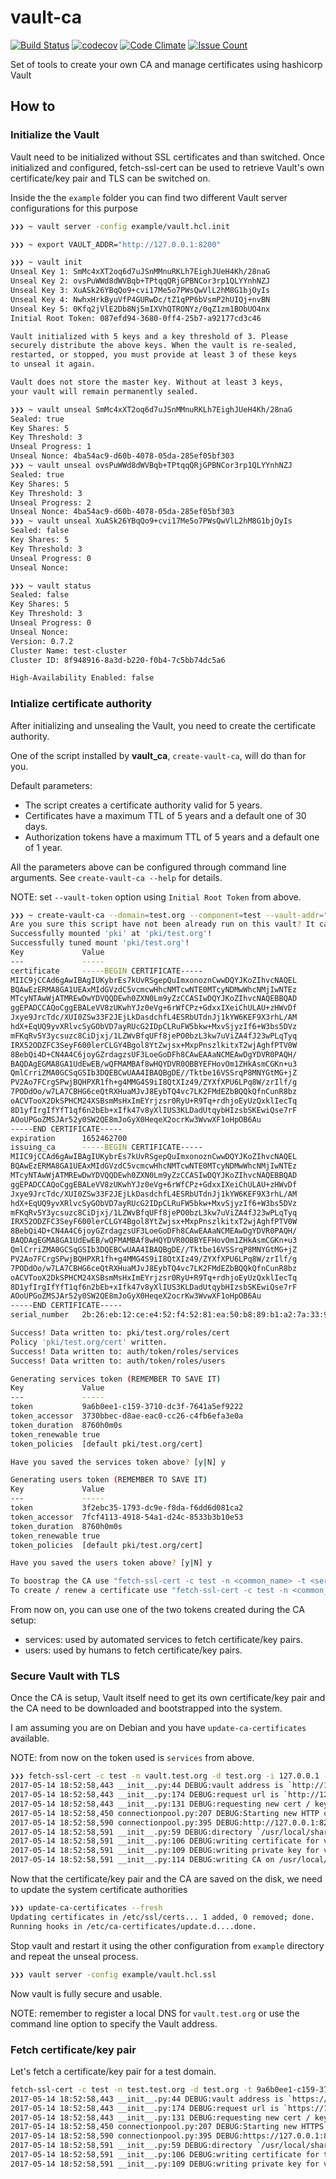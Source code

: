 # vault-ca
[![Build Status](https://travis-ci.org/crisidev/vault-ca.svg?branch=master)](https://travis-ci.org/crisidev/vault-ca) [![codecov](https://codecov.io/gh/crisidev/vault-ca/branch/master/graph/badge.svg)](https://codecov.io/gh/crisidev/vault-ca) [![Code Climate](https://codeclimate.com/github/crisidev/vault-ca/badges/gpa.svg)](https://codeclimate.com/github/crisidev/vault-ca) [![Issue Count](https://codeclimate.com/github/crisidev/vault-ca/badges/issue_count.svg)](https://codeclimate.com/github/crisidev/vault-ca)


Set of tools to create your own CA and manage certificates using hashicorp Vault


## How to
### Initialize the Vault
Vault need to be initialized without SSL certificates and than switched.
Once initialized and configured, fetch-ssl-cert can be used to retrieve
Vault's own certificate/key pair and TLS can be switched on.

Inside the the `example` folder you can find two different Vault server
configurations for this purpose

```bash
❯❯❯ ~ vault server -config example/vault.hcl.init

❯❯❯ ~ export VAULT_ADDR="http://127.0.0.1:8200"

❯❯❯ ~ vault init
Unseal Key 1: SmMc4xXT2oq6d7uJSnMMnuRKLh7EighJUeH4Kh/28naG
Unseal Key 2: ovsPuWWd8dWVBqb+TPtqqQRjGPBNCor3rp1QLYYnhNZJ
Unseal Key 3: XuASk26YBqQo9+cvi17Me5o7PWsQwVlL2hM8G1bjOyIs
Unseal Key 4: NwhxHrkByuVfP4GURwDc/tZ1qPP6bVsmP2hUIQj+nvBN
Unseal Key 5: 0Kfq2jVlE2Db8Nj5mIXVhQTRONYz/0qZ1zm1BObUO4nx
Initial Root Token: 087efd94-3680-0ff4-25b7-a92177cd3c46

Vault initialized with 5 keys and a key threshold of 3. Please
securely distribute the above keys. When the vault is re-sealed,
restarted, or stopped, you must provide at least 3 of these keys
to unseal it again.

Vault does not store the master key. Without at least 3 keys,
your vault will remain permanently sealed.

❯❯❯ ~ vault unseal SmMc4xXT2oq6d7uJSnMMnuRKLh7EighJUeH4Kh/28naG
Sealed: true
Key Shares: 5
Key Threshold: 3
Unseal Progress: 1
Unseal Nonce: 4ba54ac9-d60b-4078-05da-285ef05bf303
❯❯❯ ~ vault unseal ovsPuWWd8dWVBqb+TPtqqQRjGPBNCor3rp1QLYYnhNZJ
Sealed: true
Key Shares: 5
Key Threshold: 3
Unseal Progress: 2
Unseal Nonce: 4ba54ac9-d60b-4078-05da-285ef05bf303
❯❯❯ ~ vault unseal XuASk26YBqQo9+cvi17Me5o7PWsQwVlL2hM8G1bjOyIs
Sealed: false
Key Shares: 5
Key Threshold: 3
Unseal Progress: 0
Unseal Nonce:

❯❯❯ ~ vault status
Sealed: false
Key Shares: 5
Key Threshold: 3
Unseal Progress: 0
Unseal Nonce:
Version: 0.7.2
Cluster Name: test-cluster
Cluster ID: 8f948916-8a3d-b220-f0b4-7c5bb74dc5a6

High-Availability Enabled: false
```

### Intialize certificate authority
After initializing and unsealing the Vault, you need to create the certificate authority.

One of the script installed by **vault_ca**, `create-vault-ca`, will do than for you.

Default parameters:

* The script creates a certificate authority valid for 5 years.
* Certificates have a maximum TTL of 5 years and a default one of 30 days.
* Authorization tokens have a maximum TTL of 5 years and a default one of 1 year.

All the parameters above can be configured through command line arguments. See `create-vault-ca --help` for details.

NOTE: set `--vault-token` option using `Initial Root Token` from above.

```bash
❯❯❯ ~ create-vault-ca --domain=test.org --component=test --vault-addr="http://127.0.0.1:8200" --vault-token=087efd94-3680-0ff4-25b7-a92177cd3c46
Are you sure this script have not been already run on this vault? It can break / override configs [y|N] y
Successfully mounted 'pki' at 'pki/test.org'!
Successfully tuned mount 'pki/test.org'!
Key          	Value
---          	-----
certificate  	-----BEGIN CERTIFICATE-----
MIIC9jCCAd6gAwIBAgIUKybrEs7kUvRSgepQuImxonoznCwwDQYJKoZIhvcNAQEL
BQAwEzERMA8GA1UEAxMIdGVzdC5vcmcwHhcNMTcwNTE0MTcyNDMwWhcNMjIwNTEz
MTcyNTAwWjATMREwDwYDVQQDEwh0ZXN0Lm9yZzCCASIwDQYJKoZIhvcNAQEBBQAD
ggEPADCCAQoCggEBALeVV8zUKwhYJz0eVg+6rWfCPz+GdxxIXeiChULAU+zHWvDf
Jxye9JrcTdc/XUI0ZSw33F2JEjLkDasdchfL4ESRbUTdnJj1kYW6KEF9X3rhL/AM
hdX+EqUQ9yvXRlvcSyGObVD7ayRUcG2IDpCLRuFW5bkw+MxvSjyzIf6+W3bs5DVz
mFKqRv5Y3ycsuzc8CiDjxj/1LZWvBfqUFf8jePO0bzL3kw7uViZA4fJ23wPLqTyq
IRX52ODZFC3SeyF600lerCLGY4Bgol8YtZwjsx+MxpPnszlkitxT2wjAghfPTV0W
8BebQi4D+CN4A4C6joyGZrdagzsUF3LoeGoDFh8CAwEAAaNCMEAwDgYDVR0PAQH/
BAQDAgEGMA8GA1UdEwEB/wQFMAMBAf8wHQYDVR0OBBYEFHovOm1ZHkAsmCGKn+u3
QmlCrriZMA0GCSqGSIb3DQEBCwUAA4IBAQBgDE//Tktbe16VSSrqP8MNYGtMG+jZ
PV2Ao7FCrgSPwjBQHPXR1fh+g4MMG4S9iI8QtXIz49/ZYXfXPU6LPq8W/zrIlf/g
7PODdOo/w7LA7CBHG6ceQtRXHuaMJvJ8EybTQ4vc7LK2FMdEZbBQQkQfnCunR8bz
oACVTooX2DkSPHCM24XSBsmMsHxImEYrjzsr0RyU+R9Tq+rdhjoEyUzQxklIecTq
8D1yfIrgIfYfT1qf6n2bEb+xIfk47v8yXlIUS3KLDadUtqybHIzsbSKEwiQse7rF
AOoUPGoZMSJAr52y0SW2QE8mJoGyX0HeqeX2ocrKw3WvwXF1oHpOB6Au
-----END CERTIFICATE-----
expiration   	1652462700
issuing_ca   	-----BEGIN CERTIFICATE-----
MIIC9jCCAd6gAwIBAgIUKybrEs7kUvRSgepQuImxonoznCwwDQYJKoZIhvcNAQEL
BQAwEzERMA8GA1UEAxMIdGVzdC5vcmcwHhcNMTcwNTE0MTcyNDMwWhcNMjIwNTEz
MTcyNTAwWjATMREwDwYDVQQDEwh0ZXN0Lm9yZzCCASIwDQYJKoZIhvcNAQEBBQAD
ggEPADCCAQoCggEBALeVV8zUKwhYJz0eVg+6rWfCPz+GdxxIXeiChULAU+zHWvDf
Jxye9JrcTdc/XUI0ZSw33F2JEjLkDasdchfL4ESRbUTdnJj1kYW6KEF9X3rhL/AM
hdX+EqUQ9yvXRlvcSyGObVD7ayRUcG2IDpCLRuFW5bkw+MxvSjyzIf6+W3bs5DVz
mFKqRv5Y3ycsuzc8CiDjxj/1LZWvBfqUFf8jePO0bzL3kw7uViZA4fJ23wPLqTyq
IRX52ODZFC3SeyF600lerCLGY4Bgol8YtZwjsx+MxpPnszlkitxT2wjAghfPTV0W
8BebQi4D+CN4A4C6joyGZrdagzsUF3LoeGoDFh8CAwEAAaNCMEAwDgYDVR0PAQH/
BAQDAgEGMA8GA1UdEwEB/wQFMAMBAf8wHQYDVR0OBBYEFHovOm1ZHkAsmCGKn+u3
QmlCrriZMA0GCSqGSIb3DQEBCwUAA4IBAQBgDE//Tktbe16VSSrqP8MNYGtMG+jZ
PV2Ao7FCrgSPwjBQHPXR1fh+g4MMG4S9iI8QtXIz49/ZYXfXPU6LPq8W/zrIlf/g
7PODdOo/w7LA7CBHG6ceQtRXHuaMJvJ8EybTQ4vc7LK2FMdEZbBQQkQfnCunR8bz
oACVTooX2DkSPHCM24XSBsmMsHxImEYrjzsr0RyU+R9Tq+rdhjoEyUzQxklIecTq
8D1yfIrgIfYfT1qf6n2bEb+xIfk47v8yXlIUS3KLDadUtqybHIzsbSKEwiQse7rF
AOoUPGoZMSJAr52y0SW2QE8mJoGyX0HeqeX2ocrKw3WvwXF1oHpOB6Au
-----END CERTIFICATE-----
serial_number	2b:26:eb:12:ce:e4:52:f4:52:81:ea:50:b8:89:b1:a2:7a:33:9c:2c

Success! Data written to: pki/test.org/roles/cert
Policy 'pki/test.org/cert' written.
Success! Data written to: auth/token/roles/services
Success! Data written to: auth/token/roles/users

Generating services token (REMEMBER TO SAVE IT)
Key            	Value
---            	-----
token          	9a6b0ee1-c159-3710-dc3f-7641a5ef9222
token_accessor 	3730bbec-d8ae-eac0-cc26-c4fb6efa3e0a
token_duration 	8760h0m0s
token_renewable	true
token_policies 	[default pki/test.org/cert]

Have you saved the services token above? [y|N] y

Generating users token (REMEMBER TO SAVE IT)
Key            	Value
---            	-----
token          	3f2ebc35-1793-dc9e-f8da-f6dd6d081ca2
token_accessor 	7fcf4113-4918-54a1-d24c-8533b3b10e53
token_duration 	8760h0m0s
token_renewable	true
token_policies 	[default pki/test.org/cert]

Have you saved the users token above? [y|N] y

To boostrap the CA use "fetch-ssl-cert -c test -n <common_name> -t <services_token> -b -o <output_dir>"
To create / renew a certificate use "fetch-ssl-cert -c test -n <common_name> -t <services_token> -o <output_dir>"
```

From now on, you can use one of the two tokens created during the CA setup:

* services: used by automated services to fetch certificate/key pairs.
* users: used by humans to fetch certificate/key pairs.

### Secure Vault with TLS
Once the CA is setup, Vault itself need to get its own certificate/key pair and the CA need to be downloaded and bootstrapped into the system.

I am assuming you are on Debian and you have `update-ca-certificates` available.

NOTE: from now on the token used is `services` from above.

```bash
❯❯❯ fetch-ssl-cert -c test -n vault.test.org -d test.org -i 127.0.0.1 -t 9a6b0ee1-c159-3710-dc3f-7641a5ef9222 -b -A http://127.0.0.1:8200 -D
2017-05-14 18:52:58,443 __init__.py:44 DEBUG:vault address is `http://127.0.0.1:8200`
2017-05-14 18:52:58,443 __init__.py:174 DEBUG:request url is `http://127.0.0.1:8200/v1/pki/test.org/issue/cert`
2017-05-14 18:52:58,443 __init__.py:131 DEBUG:requesting new cert / key part for CA domain: `test.org`, component: `test`, common_name: `vault.test.org`, ip_sans: `127.0.0.1`, alt_names: `None`, ttl: `8760h`
2017-05-14 18:52:58,450 connectionpool.py:207 DEBUG:Starting new HTTP connection (1): 127.0.0.1
2017-05-14 18:52:58,590 connectionpool.py:395 DEBUG:http://127.0.0.1:8200 "PUT /v1/pki/test.org/issue/cert HTTP/1.1" 200 None
2017-05-14 18:52:58,591 __init__.py:59 DEBUG:directory `/usr/local/share/ca-certificates/test.org` already exists, skipping creation
2017-05-14 18:52:58,591 __init__.py:106 DEBUG:writing certificate for vault.test.org on /usr/local/share/ca-certificates/test.org/test-vault.test.org.pem
2017-05-14 18:52:58,591 __init__.py:109 DEBUG:writing private key for vault.test.org on /usr/local/share/ca-certificates/test.org/test-vault.test.org.key
2017-05-14 18:52:58,591 __init__.py:114 DEBUG:writing CA on /usr/local/share/ca-certificates/test.org/test.crt
```

Now that the certificate/key pair and the CA are saved on the disk, we need to update the system certificate authorities

```bash
❯❯❯ update-ca-certificates --fresh
Updating certificates in /etc/ssl/certs... 1 added, 0 removed; done.
Running hooks in /etc/ca-certificates/update.d....done.
```

Stop vault and restart it using the other configuration from `example` directory and repeat the unseal process.

```bash
❯❯❯ vault server -config example/vault.hcl.ssl
```

Now vault is fully secure and usable.

NOTE: remember to register a local DNS for `vault.test.org` or use the command line option to specify the Vault address.

### Fetch certificate/key pair
Let's fetch a certificate/key pair for a test domain.

```bash
fetch-ssl-cert -c test -n test.test.org -d test.org -t 9a6b0ee1-c159-3710-dc3f-7641a5ef9222 -A https://127.0.0.1:8200 -D
2017-05-14 18:52:58,443 __init__.py:44 DEBUG:vault address is `https://127.0.0.1:8200`
2017-05-14 18:52:58,443 __init__.py:174 DEBUG:request url is `https://127.0.0.1:8200/v1/pki/test.org/issue/cert`
2017-05-14 18:52:58,443 __init__.py:131 DEBUG:requesting new cert / key part for CA domain: `test.org`, component: `test`, common_name: `test.test.org`, ip_sans: `None`, alt_names: `None`, ttl: `8760h`
2017-05-14 18:52:58,450 connectionpool.py:207 DEBUG:Starting new HTTPS connection (1): 127.0.0.1
2017-05-14 18:52:58,590 connectionpool.py:395 DEBUG:https://127.0.0.1:8200 "PUT /v1/pki/test.org/issue/cert HTTP/1.1" 200 None
2017-05-14 18:52:58,591 __init__.py:59 DEBUG:directory `/usr/local/share/ca-certificates/test.org` already exists, skipping creation
2017-05-14 18:52:58,591 __init__.py:106 DEBUG:writing certificate for test.test.org on /usr/local/share/ca-certificates/test.org/test-test.test.org.pem
2017-05-14 18:52:58,591 __init__.py:109 DEBUG:writing private key for vault.test.org on /usr/local/share/ca-certificates/test.org/test-test.test.org.key
```
